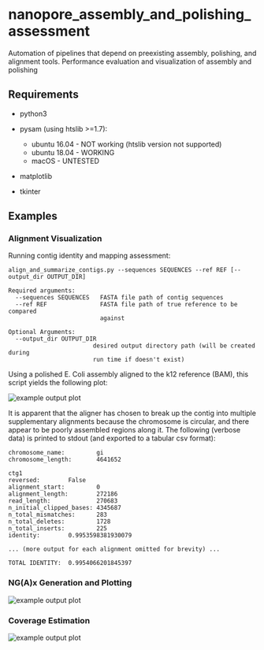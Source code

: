 # nanopore_assembly_and_polishing_assessment
Automation of pipelines that depend on preexisting assembly, polishing, and alignment tools. Performance evaluation and visualization of assembly and polishing

## Requirements

- python3

- pysam (using htslib >=1.7):
  - ubuntu 16.04 - NOT working (htslib version not supported)
  - ubuntu 18.04 - WORKING
  - macOS - UNTESTED
  
- matplotlib

- tkinter


## Examples

### Alignment Visualization

Running contig identity and mapping assessment:
```
align_and_summarize_contigs.py --sequences SEQUENCES --ref REF [--output_dir OUTPUT_DIR]

Required arguments:
  --sequences SEQUENCES   FASTA file path of contig sequences
  --ref REF               FASTA file path of true reference to be compared
                          against

Optional Arguments:
  --output_dir OUTPUT_DIR
                        desired output directory path (will be created during
                        run time if doesn't exist)
```

Using a polished E. Coli assembly aligned to the k12 reference (BAM), this script yields the following plot:

![example output plot](https://github.com/rlorigro/nanopore_assembly_and_polishing_assessment/raw/master/assembled_wtdbg2_r94_ec_rad2_30x-30kb_VS_refEcoli.sorted.png)

It is apparent that the aligner has chosen to break up the contig into multiple supplementary alignments because the chromosome is circular, and there appear to be poorly assembled regions along it. The following (verbose data) is printed to stdout (and exported to a tabular csv format):

```
chromosome_name:         gi
chromosome_length:       4641652

ctg1
reversed:        False
alignment_start:         0
alignment_length:        272186
read_length:             270683
n_initial_clipped_bases: 4345687
n_total_mismatches:      283
n_total_deletes:         1728
n_total_inserts:         225
identity:        0.9953598381930079

... (more output for each alignment omitted for brevity) ...

TOTAL IDENTITY:  0.9954066201845397
```

### NG(A)x Generation and Plotting

![example output plot](https://github.com/rlorigro/nanopore_assembly_and_polishing_assessment/blob/master/shasta_2019_6_28_10_39_18_878109.png)

### Coverage Estimation

![example output plot](https://github.com/rlorigro/nanopore_assembly_and_polishing_assessment/blob/master/squashed_coverage_733_maternal.png)
